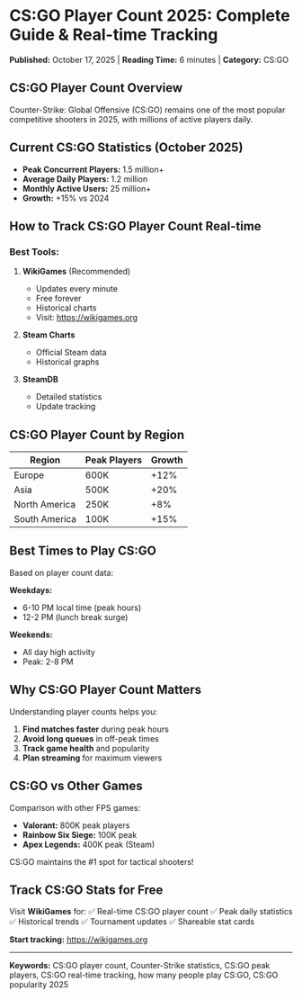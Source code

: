 # CS:GO Player Count 2025: Complete Guide & Real-time Tracking

**Published:** October 17, 2025 | **Reading Time:** 6 minutes | **Category:** CS:GO

## CS:GO Player Count Overview

Counter-Strike: Global Offensive (CS:GO) remains one of the most popular competitive shooters in 2025, with millions of active players daily.

## Current CS:GO Statistics (October 2025)

- **Peak Concurrent Players:** 1.5 million+
- **Average Daily Players:** 1.2 million
- **Monthly Active Users:** 25 million+
- **Growth:** +15% vs 2024

## How to Track CS:GO Player Count Real-time

### Best Tools:

1. **WikiGames** (Recommended)
   - Updates every minute
   - Free forever
   - Historical charts
   - Visit: https://wikigames.org

2. **Steam Charts**
   - Official Steam data
   - Historical graphs

3. **SteamDB**
   - Detailed statistics
   - Update tracking

## CS:GO Player Count by Region

| Region | Peak Players | Growth |
|--------|--------------|--------|
| Europe | 600K | +12% |
| Asia | 500K | +20% |
| North America | 250K | +8% |
| South America | 100K | +15% |

## Best Times to Play CS:GO

Based on player count data:

**Weekdays:**
- 6-10 PM local time (peak hours)
- 12-2 PM (lunch break surge)

**Weekends:**
- All day high activity
- Peak: 2-8 PM

## Why CS:GO Player Count Matters

Understanding player counts helps you:
1. **Find matches faster** during peak hours
2. **Avoid long queues** in off-peak times
3. **Track game health** and popularity
4. **Plan streaming** for maximum viewers

## CS:GO vs Other Games

Comparison with other FPS games:

- **Valorant:** 800K peak players
- **Rainbow Six Siege:** 100K peak
- **Apex Legends:** 400K peak (Steam)

CS:GO maintains the #1 spot for tactical shooters!

## Track CS:GO Stats for Free

Visit **WikiGames** for:
✅ Real-time CS:GO player count
✅ Peak daily statistics
✅ Historical trends
✅ Tournament updates
✅ Shareable stat cards

**Start tracking:** https://wikigames.org

---

**Keywords:** CS:GO player count, Counter-Strike statistics, CS:GO peak players, CS:GO real-time tracking, how many people play CS:GO, CS:GO popularity 2025

